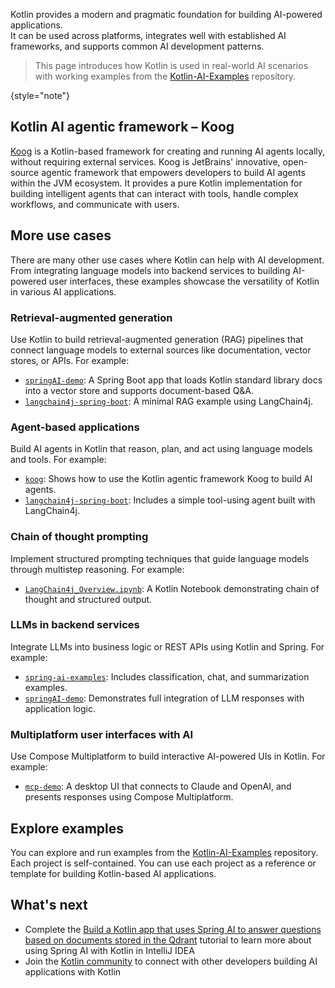 [//]: # (title: Kotlin for AI-powered app development)

Kotlin provides a modern and pragmatic foundation for building AI-powered applications.  
It can be used across platforms, integrates well with established AI frameworks, and supports common AI development patterns.

> This page introduces how Kotlin is used in real-world AI scenarios with working examples from
> the [Kotlin-AI-Examples](https://github.com/Kotlin/Kotlin-AI-Examples) repository.
> 
{style="note"}

## Kotlin AI agentic framework – Koog

[Koog](https://koog.ai) is a Kotlin-based framework for creating and running AI agents locally, without requiring external services.
Koog is JetBrains' innovative, open-source agentic framework that empowers developers to build AI agents within the JVM ecosystem.
It provides a pure Kotlin implementation for building intelligent agents that can interact with tools, handle complex workflows, and communicate with users.

## More use cases

There are many other use cases where Kotlin can help with AI development.
From integrating language models into backend services to building AI-powered user interfaces,
these examples showcase the versatility of Kotlin in various AI applications.

### Retrieval-augmented generation 

Use Kotlin to build retrieval-augmented generation (RAG) pipelines that connect language models to external sources like documentation, vector stores, or APIs.
For example:

* [`springAI-demo`](https://github.com/Kotlin/Kotlin-AI-Examples/tree/master/projects/spring-ai/springAI-demo): A Spring Boot app that loads Kotlin standard library docs into a vector store and supports document-based Q&A.
* [`langchain4j-spring-boot`](https://github.com/Kotlin/Kotlin-AI-Examples/tree/master/projects/langchain4j/langchain4j-spring-boot): A minimal RAG example using LangChain4j.

### Agent-based applications

Build AI agents in Kotlin that reason, plan, and act using language models and tools.
For example:

* [`koog`](https://github.com/JetBrains/koog): Shows how to use the Kotlin agentic framework Koog to build AI agents.
* [`langchain4j-spring-boot`](https://github.com/Kotlin/Kotlin-AI-Examples/tree/master/projects/langchain4j/langchain4j-spring-boot): Includes a simple tool-using agent built with LangChain4j.

### Chain of thought prompting

Implement structured prompting techniques that guide language models through multistep reasoning.
For example:

* [`LangChain4j_Overview.ipynb`](https://github.com/Kotlin/Kotlin-AI-Examples/blob/master/notebooks/langchain4j/LangChain4j_Overview.ipynb): A Kotlin Notebook demonstrating chain of thought and structured output.

### LLMs in backend services

Integrate LLMs into business logic or REST APIs using Kotlin and Spring.
For example:

* [`spring-ai-examples`](https://github.com/Kotlin/Kotlin-AI-Examples/tree/master/projects/spring-ai/spring-ai-examples): Includes classification, chat, and summarization examples.
* [`springAI-demo`](https://github.com/Kotlin/Kotlin-AI-Examples/tree/master/projects/spring-ai/springAI-demo): Demonstrates full integration of LLM responses with application logic.

### Multiplatform user interfaces with AI

Use Compose Multiplatform to build interactive AI-powered UIs in Kotlin.
For example:

* [`mcp-demo`](https://github.com/Kotlin/Kotlin-AI-Examples/tree/master/projects/mcp/mcp-demo): A desktop UI that connects to Claude and OpenAI, and presents responses using Compose Multiplatform.

## Explore examples

You can explore and run examples from the [Kotlin-AI-Examples](https://github.com/Kotlin/Kotlin-AI-Examples) repository.  
Each project is self-contained. You can use each project as a reference or template for building Kotlin-based AI applications.

## What's next

* Complete the [Build a Kotlin app that uses Spring AI to answer questions based on documents stored in the Qdrant](spring-ai-guide.md)
  tutorial to learn more about using Spring AI with Kotlin in IntelliJ IDEA
* Join the [Kotlin community](https://kotlinlang.org/community/) to connect with other developers building AI applications with Kotlin